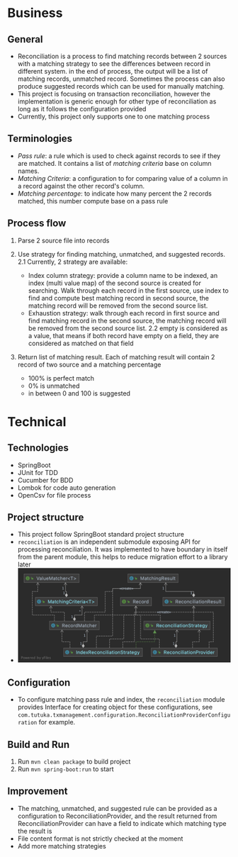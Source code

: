 # Business
## General
 - Reconciliation is a process to find matching records between 2 sources with a matching strategy to see the differences between
 record in different system. in the end of process, the output will be a list of matching records, unmatched record. 
 Sometimes the process can also produce suggested records which can be used for manually matching. 
 - This project is focusing on transaction reconciliation, however the implementation is generic enough for other type of reconciliation 
 as long as it follows the configuration provided
 - Currently, this project only supports one to one matching process
## Terminologies
 - *Pass rule*: a rule which is used to check against records to see if they are matched. It contains a list of *matching criteria* base on column names.
 - *Matching Criteria*: a configuration to for comparing value of a column in a record against the other record's column.
 - *Matching percentage*: to indicate how many percent the 2 records matched, this number compute base on a pass rule
## Process flow
 1. Parse 2 source file into records
 2. Use strategy for finding matching, unmatched, and suggested records. 
    2.1 Currently, 2 strategy are available:
    - Index column strategy: provide a column name to be indexed, an index (multi value map) of the second source is created for searching. 
    Walk through each record in the first source, use index to find and compute best matching record in second source, 
    the matching record will be removed from the second source list.
    - Exhaustion strategy: walk through each record in first source and find matching record in the second source,
    the matching record will be removed from the second source list.
    2.2 empty is considered as a value, that means if both record have empty on a field, they are considered as matched on that field
    
 3. Return list of matching result. Each of matching result will contain 2 record of two source and a matching percentage
    - 100% is perfect match
    - 0% is unmatched
    - in between 0 and 100 is suggested
# Technical
## Technologies
- SpringBoot
- JUnit for TDD
- Cucumber for BDD
- Lombok for code auto generation
- OpenCsv for file process
## Project structure
- This project follow SpringBoot standard project structure
- `reconciliation` is an independent submodule exposing API for processing reconciliation.
It was implemented to have boundary in itself from the parent module, this helps to reduce migration effort to a library later
- ![reconciliation module model](reconcile_model.png)

## Configuration
- To configure matching pass rule and index, the `reconciliation` module provides Interface for creating object for these configurations, 
see `com.tutuka.txmanagement.configuration.ReconciliationProviderConfiguration` for example.

## Build and Run
 1. Run `mvn clean package` to build project
 2. Run `mvn spring-boot:run` to start
## Improvement
- The matching, unmatched, and suggested rule can be provided as a configuration to ReconciliationProvider,
 and the result returned from ReconciliationProvider can have a field to indicate which matching type the result is
- File content format is not strictly checked at the moment
- Add more matching strategies 
